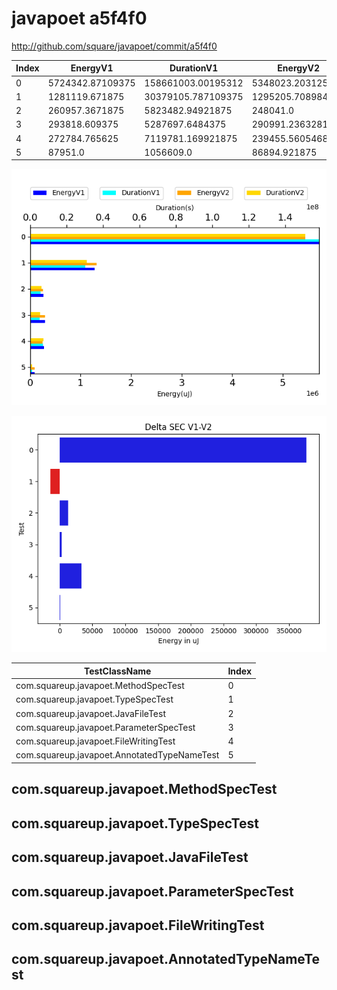 # javapoet a5f4f0


http://github.com/square/javapoet/commit/a5f4f0


| Index | EnergyV1 | DurationV1 | EnergyV2 | DurationsV2 |
| --- | --- | --- | --- | --- |
| 0 | 5724342.87109375 | 158661003.00195312 | 5348023.203125 | 145704473.06640625 |
| 1 | 1281119.671875 | 30379105.787109375 | 1295205.708984375 | 29879687.6953125 |
| 2 | 260957.3671875 | 5823482.94921875 | 248041.0 | 6120318.34375 |
| 3 | 293818.609375 | 5287697.6484375 | 290991.236328125 | 5318508.07421875 |
| 4 | 272784.765625 | 7119781.169921875 | 239455.560546875 | 6947468.84765625 |
| 5 | 87951.0 | 1056609.0 | 86894.921875 | 1083337.140625 |

![](./javapoet.png)

![](./javapoet_delta.png)

| TestClassName | Index |
| --- | --- |
| com.squareup.javapoet.MethodSpecTest | 0 |
| com.squareup.javapoet.TypeSpecTest | 1 |
| com.squareup.javapoet.JavaFileTest | 2 |
| com.squareup.javapoet.ParameterSpecTest | 3 |
| com.squareup.javapoet.FileWritingTest | 4 |
| com.squareup.javapoet.AnnotatedTypeNameTest | 5 |
## com.squareup.javapoet.MethodSpecTest

## com.squareup.javapoet.TypeSpecTest

## com.squareup.javapoet.JavaFileTest

## com.squareup.javapoet.ParameterSpecTest

## com.squareup.javapoet.FileWritingTest

## com.squareup.javapoet.AnnotatedTypeNameTest

